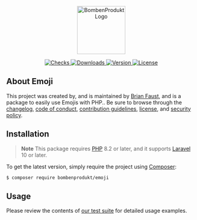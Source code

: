 <p align="center">
    <a href="https://bombenprodukt.com" target="_blank">
        <img src="https://raw.githubusercontent.com/faustbrian/assets/main/logo-text.svg" width="128" alt="BombenProdukt Logo" />
    </a>
</p>

<p align="center">
    <a href="https://github.com/faustbrian/emoji/actions">
        <img src="https://badge.sh/github/check-runs/BombenProdukt/emoji" alt="Checks" />
    </a>
    <a href="https://packagist.org/packages/bombenprodukt/emoji">
        <img src="https://badge.sh/packagist/downloads/BombenProdukt/emoji" alt="Downloads" />
    </a>
    <a href="https://packagist.org/packages/bombenprodukt/emoji">
        <img src="https://badge.sh/packagist/version/BombenProdukt/emoji" alt="Version" />
    </a>
    <a href="https://packagist.org/packages/bombenprodukt/emoji">
        <img src="https://badge.sh/packagist/license/BombenProdukt/emoji" alt="License" />
    </a>
</p>

## About Emoji

This project was created by, and is maintained by [Brian Faust](https://github.com/faustbrian), and is a package to easily use Emojis with PHP.. Be sure to browse through the [changelog](CHANGELOG.md), [code of conduct](.github/CODE_OF_CONDUCT.md), [contribution guidelines](.github/CONTRIBUTING.md), [license](LICENSE), and [security policy](.github/SECURITY.md).

## Installation

> **Note**
> This package requires [PHP](https://www.php.net/) 8.2 or later, and it supports [Laravel](https://laravel.com/) 10 or later.

To get the latest version, simply require the project using [Composer](https://getcomposer.org/):

```bash
$ composer require bombenprodukt/emoji
```

## Usage

Please review the contents of [our test suite](/tests) for detailed usage examples.
